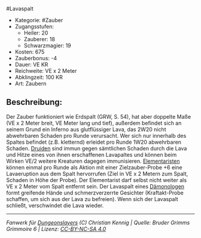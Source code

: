 #Lavaspalt  
- Kategorie: #Zauber  
- Zugangsstufen:  
  - Heiler: 20  
  - Zauberer: 18  
  - Schwarzmagier: 19  
- Kosten: 675  
- Zauberbonus: -4  
- Dauer: VE KR  
- Reichweite: VE x 2 Meter  
- Abklingzeit: 100 KR  
- Art: Zaubern     

## Beschreibung:
Der Zauber funktioniert wie Erdspalt (GRW, S. 54), hat aber doppelte Maße (VE x 2 Meter breit, VE Meter lang und tief), außerdem befindet sich an seinem Grund ein Inferno aus glutflüssiger Lava, das 2W20 nicht abwehrbaren Schaden pro Runde verursacht. Wer sich nur innerhalb des Spaltes befindet (z.B. kletternd) erleidet pro Runde 1W20 abwehrbaren Schaden. <u>Druiden</u> sind immun gegen sämtlichen Schaden durch die Lava und Hitze eines von ihnen erschaffenen Lavapaltes und können beim Wirken VE/2 weitere Kreaturen dagegen immunisieren. <u>Elementaristen</u> können einmal pro Runde als Aktion mit einer Zielzauber-Probe +6 eine Lavaeruption aus dem Spalt hervorrufen (Ziel in VE x 2 Metern zum Spalt, Schaden in Höhe der Probe). Der Elementarist darf selbst nicht weiter als VE x 2 Meter vom Spalt entfernt sein. Der Lavaspalt eines <u>Dämonologen</u> formt greifende Hände und schmerzverzerrte Gesichter (Kraftakt-Probe schaffen, um sich aus der Lava zu befreien). Wenn sich der Lavaspalt schließt, verschwindet die Lava wieder.


___
*Fanwerk für [Dungeonslayers](https://www.dungeonslayers.net/) (C) Christian Kennig | Quelle: Bruder Grimms Grimmoire 6 | Lizenz: [CC-BY-NC-SA 4.0](https://creativecommons.org/licenses/by-nc-sa/4.0/deed.de)*